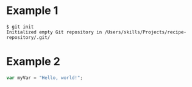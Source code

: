# Example 1
```
$ git init
Initialized empty Git repository in /Users/skills/Projects/recipe-repository/.git/
```

# Example 2
``` javascript
var myVar = "Hello, world!";
```
